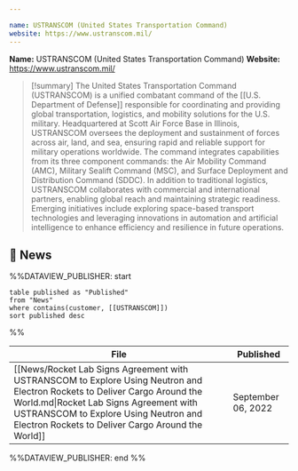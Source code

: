 ```yaml
---

name: USTRANSCOM (United States Transportation Command)
website: https://www.ustranscom.mil/
---
```


**Name:** USTRANSCOM (United States Transportation Command)
**Website:** https://www.ustranscom.mil/

>[!summary]
>The United States Transportation Command (USTRANSCOM) is a unified combatant command of the [[U.S. Department of Defense]] responsible for coordinating and providing global transportation, logistics, and mobility solutions for the U.S. military. Headquartered at Scott Air Force Base in Illinois, USTRANSCOM oversees the deployment and sustainment of forces across air, land, and sea, ensuring rapid and reliable support for military operations worldwide. The command integrates capabilities from its three component commands: the Air Mobility Command (AMC), Military Sealift Command (MSC), and Surface Deployment and Distribution Command (SDDC). In addition to traditional logistics, USTRANSCOM collaborates with commercial and international partners, enabling global reach and maintaining strategic readiness. Emerging initiatives include exploring space-based transport technologies and leveraging innovations in automation and artificial intelligence to enhance efficiency and resilience in future operations.

## 📰 News
%%DATAVIEW_PUBLISHER: start
```
table published as "Published"
from "News"
where contains(customer, [[USTRANSCOM]])
sort published desc
```
%%

| File                                                                                                                                                                                                                                                               | Published          |
| ------------------------------------------------------------------------------------------------------------------------------------------------------------------------------------------------------------------------------------------------------------------ | ------------------ |
| [[News/Rocket Lab Signs Agreement with USTRANSCOM to Explore Using Neutron and Electron Rockets to Deliver Cargo Around the World.md\|Rocket Lab Signs Agreement with USTRANSCOM to Explore Using Neutron and Electron Rockets to Deliver Cargo Around the World]] | September 06, 2022 |

%%DATAVIEW_PUBLISHER: end %%